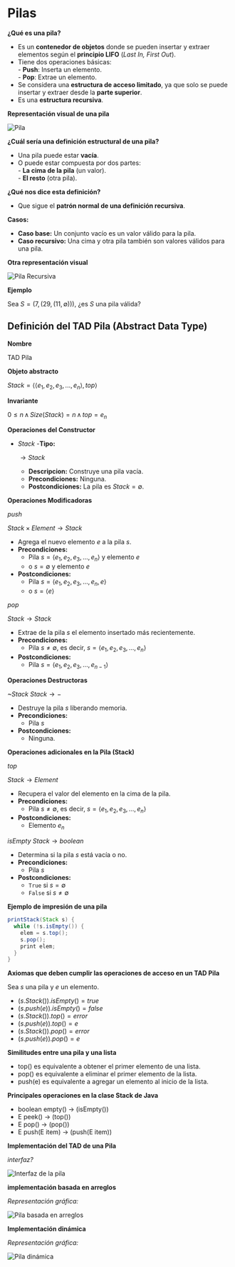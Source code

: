 # Pilas

**¿Qué es una pila?**  

- Es un **contenedor de objetos** donde se pueden insertar y extraer elementos según el **principio LIFO** (*Last In, First Out*).  
- Tiene dos operaciones básicas:  
	  - **Push**: Inserta un elemento.  
	  - **Pop**: Extrae un elemento.  
- Se considera una **estructura de acceso limitado**, ya que solo se puede insertar y extraer desde la **parte superior**.  
- Es una **estructura recursiva**.  

**Representación visual de una pila**  

![Pila](/3_Estructuras_NO_Recursivas/3_Generics/4_EditorTexto/Images/stack.png)  

**¿Cuál sería una definición estructural de una pila?**  

- Una pila puede estar **vacía**.  
- O puede estar compuesta por dos partes:  
	  - **La cima de la pila** (un valor).  
	  - **El resto** (otra pila).  

**¿Qué nos dice esta definición?**  

- Que sigue el **patrón normal de una definición recursiva**.  

**Casos:**  

- **Caso base:** Un conjunto vacío es un valor válido para la pila.  
- **Caso recursivo:** Una cima y otra pila también son valores válidos para una pila.  

**Otra representación visual**   

![Pila Recursiva](/3_Estructuras_NO_Recursivas/3_Generics/4_EditorTexto/Images/stack1.png)  

**Ejemplo**  

Sea $S = (7,(29,(11,\emptyset)))$, ¿es $S$ una pila válida?  

## Definición del TAD Pila (Abstract Data Type)  

**Nombre**  

TAD Pila

**Objeto abstracto**  

$Stack = \langle \langle e_1,e_2,e_3,...,e_n \rangle, top \rangle$  

**Invariante**    

$0 \leq n \, \wedge \, Size(Stack) = n \, \wedge \, top = e_n$  

**Operaciones del Constructor**  

- *Stack* 
  -**Tipo:**
  
  $\longrightarrow Stack$  
  
	- **Descripcion:** Construye una pila vacía.  
	- **Precondiciones:** Ninguna.  
	- **Postcondiciones:** La pila es $Stack = \emptyset$.  
  

**Operaciones Modificadoras**  

*push*

$Stack \times Element \longrightarrow Stack$  
- Agrega el nuevo elemento $e$ a la pila $s$.  
- **Precondiciones:**  
  - Pila $s =  \langle e_1,e_2,e_3,...,e_n \rangle$ y elemento $e$  
  - o $s = \emptyset$ y elemento $e$  
- **Postcondiciones:**  
  - Pila $s =  \langle e_1,e_2,e_3,...,e_n, e \rangle$  
  - o $s = \langle e \rangle$  

*pop*

$Stack \longrightarrow Stack$  
- Extrae de la pila $s$ el elemento insertado más recientemente.  
- **Precondiciones:**  
  - Pila $s \neq \emptyset$, es decir, $s =  \langle e_1,e_2,e_3,...,e_n \rangle$  
- **Postcondiciones:**  
  - Pila $s =  \langle e_1,e_2,e_3,...,e_{n-1} \rangle$  

**Operaciones Destructoras**

*~Stack*
$Stack \longrightarrow -$  
- Destruye la pila $s$ liberando memoria.  
- **Precondiciones:**  
  - Pila $s$  
- **Postcondiciones:**  
  - Ninguna.  

**Operaciones adicionales en la Pila (Stack)**
  
*top*

$Stack \longrightarrow Element$  
- Recupera el valor del elemento en la cima de la pila.  
- **Precondiciones:**  
  - Pila $s \neq \emptyset$, es decir, $s =  \langle e_1,e_2,e_3,...,e_n \rangle$  
- **Postcondiciones:**  
  - Elemento $e_n$  

*isEmpty*
$Stack \longrightarrow boolean$  
- Determina si la pila $s$ está vacía o no.  
- **Precondiciones:**  
  - Pila $s$  
- **Postcondiciones:**  
  - `True` si $s = \emptyset$  
  - `False` si $s \neq \emptyset$   

**Ejemplo de impresión de una pila**

```java
printStack(Stack s) {
  while (!s.isEmpty()) { 
    elem = s.top();
    s.pop();
    print elem;
  }
}
```

**Axiomas que deben cumplir las operaciones de acceso en un TAD Pila**

Sea $s$ una pila y $e$ un elemento.

* $(s.Stack()).isEmpty() = true$
* $(s.push(e)).isEmpty() = false$
* $(s.Stack( )).top() = error$
* $(s.push(e)).top() = e$
* $(s.Stack()).pop() = error$
* $(s.push(e)).pop() = e$

**Similitudes entre una pila y una lista**

* top() es equivalente a obtener el primer elemento de una lista.
* pop() es equivalente a eliminar el primer elemento de la lista.
* push(e) es equivalente a agregar un elemento al inicio de la lista.

**Principales operaciones en la clase Stack de Java**

* boolean empty() → (isEmpty())
* E peek() → (top())
* E pop() → (pop())
* E push(E item) → (push(E item))

**Implementación del TAD de una Pila**

*interfaz?*

![Interfaz de la pila](/3_Estructuras_NO_Recursivas/3_Generics/4_EditorTexto/Images/interfaz.png)


**implementación basada en arreglos**

*Representación gráfica:*

![Pila basada en arreglos](/3_Estructuras_NO_Recursivas/3_Generics/4_EditorTexto/Images/pila.png)


**Implementación dinámica**

*Representación gráfica:*

![Pila dinámica](/3_Estructuras_NO_Recursivas/3_Generics/4_EditorTexto/Images/pilad.png)






